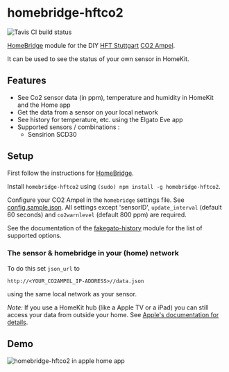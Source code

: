 # homebridge-hftco2

![Tavis CI build status](https://travis-ci.com/github/chk-code/homebridge-hftco2.svg?branch=master)

[HomeBridge](http://github.com/nfarina/homebridge) module for the DIY [HFT Stuttgart](https://www.hft-stuttgart.de/) [CO2 Ampel](https://www.hft-stuttgart.de/forschung/news/co2-ampel-lueften-gegen-covid-19).

It can be used to see the status of your own sensor in HomeKit.

## Features

- See Co2 sensor data (in ppm), temperature and humidity in HomeKit and the Home app
- Get the data from a sensor on your local network
- See history for temperature, etc. using the Elgato Eve app 
- Supported sensors / combinations : 
  - Sensirion SCD30

## Setup

First follow the instructions for [HomeBridge](http://github.com/nfarina/homebridge). 

Install `homebridge-hftco2` using `(sudo) npm install -g homebridge-hftco2`.

Configure your CO2 Ampel in the `homebridge` settings file. See [config.sample.json](config.sample.json). All settings except 'sensorID', `update_interval` (default 60 seconds) and `co2warnlevel` (default 800 ppm) are required.

See the documentation of the [fakegato-history](https://github.com/simont77/fakegato-history/blob/master/README.md#history-persistence) module for the list of supported options.

### The sensor & homebridge in your (home) network

To do this set `json_url` to

`http://<YOUR_CO2AMPEL_IP-ADDRESS>//data.json`

using the same local network as your sensor. 

*Note:* If you use a HomeKit hub (like a Apple TV or a iPad) you can still access your data from outside your home. See [Apple's documentation for details](https://support.apple.com/en-us/HT207057).


## Demo

![homebridge-hftco2 in apple home app](img/screenshot.jpeg)